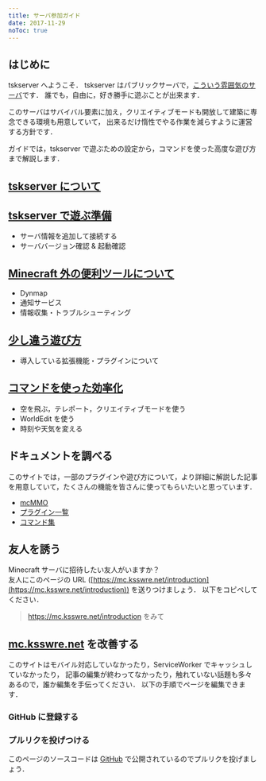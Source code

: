 ```yaml
---
title: サーバ参加ガイド
date: 2017-11-29
noToc: true
---
```


## はじめに
tskserver へようこそ．
tskserver はパブリックサーバで，[こういう雰囲気のサーバ](/galleries)です．
誰でも，自由に，好き勝手に遊ぶことが出来ます．

このサーバはサバイバル要素に加え，クリエイティブモードも開放して建築に専念できる環境も用意していて，
出来るだけ惰性でやる作業を減らすように運営する方針です．

ガイドでは，tskserver で遊ぶための設定から，コマンドを使った高度な遊び方まで解説します．

## [tskserver について](/introduction/about)

## [tskserver で遊ぶ準備](/introduction/prepare)
  * サーバ情報を追加して接続する
  * サーババージョン確認 & 起動確認

## [Minecraft 外の便利ツールについて](/introduction/tools)
  * Dynmap
  * 通知サービス
  * 情報収集・トラブルシューティング

## [少し違う遊び方](/introduction/plugins)
  * 導入している拡張機能・プラグインについて

## [コマンドを使った効率化](/introduction/commands)
  * 空を飛ぶ，テレポート，クリエイティブモードを使う
  * WorldEdit を使う
  * 時刻や天気を変える

## ドキュメントを調べる
このサイトでは，一部のプラグインや遊び方について，より詳細に解説した記事を用意していて，たくさんの機能を皆さんに使ってもらいたいと思っています．
  * [mcMMO](/mcMMO)
  * [プラグイン一覧](/plugins)
  * [コマンド集](/commands)

## 友人を誘う
Minecraft サーバに招待したい友人がいますか？<br />
友人にこのページの URL ([https://mc.ksswre.net/introduction](https://mc.ksswre.net/introduction)) を送りつけましょう．
以下をコピペしてください．

> https://mc.ksswre.net/introduction をみて

## [mc.ksswre.net](https://mc.ksswre.net) を改善する
このサイトはモバイル対応していなかったり，ServiceWorker でキャッシュしていなかったり，
記事の編集が終わってなかったり，触れていない話題も多々あるので，誰か編集を手伝ってください．
以下の手順でページを編集できます．

### GitHub に登録する

### プルリクを投げつける
このページのソースコードは [GitHub](https://github.com/k5342/mc.ksswre.net) で公開されているのでプルリクを投げましょう．
